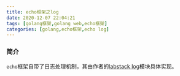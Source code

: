 ```yaml
---
title: echo框架之log
date: 2020-12-07 22:04:21
tags: [golang框架,golang web,echo框架]
categories: [golang,echo框架,echo log]
---
```


### 简介
`echo`框架自带了日志处理机制，其由作者的[labstack log](https://github.com/labstack/gommon)模块具体实现。
